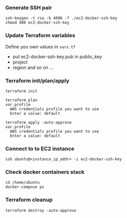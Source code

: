 ### Generate SSH pair
```
ssh-keygen -t rsa -b 4096 -f ./ec2-docker-ssh-key
chmod 400 ec2-docker-ssh-key
```

### Update Terraform variables
Define you own values in `vars.tf`
- put ec2-docker-ssh-key.pub in public_key
- project
- region
and so on ...

### Terraform init/plan/apply
```
terraform init

terraform plan
var.profile
  AWS credentials profile you want to use
  Enter a value: default

terraform apply -auto-approve
var.profile
  AWS credentials profile you want to use
  Enter a value: default
```

### Connect to to EC2 instance
```
ssh ubuntu@<instance_ip_addr> -i ec2-docker-ssh-key
```

### Check docker containers stack
```
cd /home/ubuntu
docker-compose ps
```

### Terraform cleanup
```
terraform destroy -auto-approve
```


